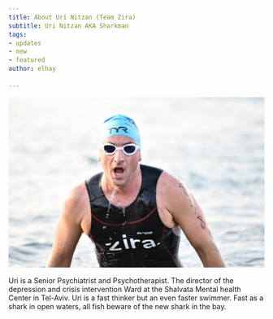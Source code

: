```yaml
---
title: About Uri Nitzan (Team Zira)
subtitle: Uri Nitzan AKA Sharkman
tags:
- updates
- new
- featured
author: elhay

---
```

![](/uploads/uri.jpeg)

Uri is a Senior Psychiatrist and Psychotherapist. The director of the depression and crisis intervention Ward at the Shalvata Mental health Center in Tel-Aviv.  Uri is a fast thinker but an even faster swimmer.  Fast as a shark in open waters, all fish beware of the new shark in the bay.
